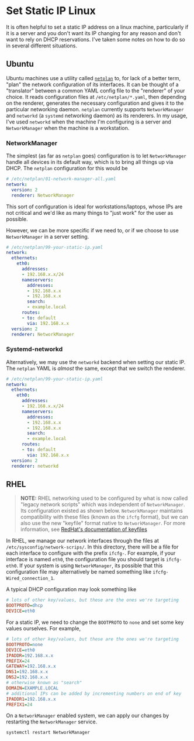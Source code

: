 # Set Static IP Linux

It is often helpful to set a static IP address on a linux machine, particularly if it is a server and you don't want its IP changing for any reason and don't want to rely on DHCP reservations. I've taken some notes on how to do so in several different situations.

## Ubuntu

Ubuntu machines use a utility called [`netplan`](https://netplan.io/) to, for lack of a better term, "plan" the network configuration of its interfaces. It can be thought of a "translator" between a common YAML config file to the "renderer" of your choice. It reads configuration files at `/etc/netplan/*.yaml`, then depending on the renderer, generates the necessary configuration and gives it to the particular networking daemon. `netplan` currently supports `NetworkManager` and `networkd` (a `systemd` networking daemon) as its renderers. In my usage, I've used `networkd` when the machine I'm configuring is a server and `NetworkManager` when the machine is a workstation.

### NetworkManager

The simplest (as far as `netplan` goes) configuration is to let `NetworkManager` handle all devices in its default way, which is to bring all things up via DHCP. The `netplan` configuration for this would be

```yaml
# /etc/netplan/01-network-manager-all.yaml
network:
  version: 2
  renderer: NetworkManager
```

This sort of configuration is ideal for workstations/laptops, whose IPs are not critical and we'd like as many things to "just work" for the user as possible.

However, we can be more specific if we need to, or if we choose to use `NetworkManager` in a server setting.

```yaml
# /etc/netplan/99-your-static-ip.yaml
network:
  ethernets:
    eth0:
      addresses:
      - 192.168.x.x/24
      nameservers:
        addresses:
        - 192.168.x.x
        - 192.168.x.x
        search:
        - example.local
      routes:
      - to: default
        via: 192.168.x.x
  version: 2
  renderer: NetworkManager
```

### Systemd-networkd

Alternatively, we may use the `networkd` backend when setting our static IP. The `netplan` YAML is _almost_ the same, except that we switch the renderer.

```yaml
# /etc/netplan/99-your-static-ip.yaml
network:
  ethernets:
    eth0:
      addresses:
      - 192.168.x.x/24
      nameservers:
        addresses:
        - 192.168.x.x
        - 192.168.x.x
        search:
        - example.local
      routes:
      - to: default
        via: 192.168.x.x
  version: 2
  renderer: networkd
```

## RHEL

> **NOTE:** RHEL networking used to be configured by what is now called "legacy network scripts" which was independent of `NetworkManager`. Its configuration existed as shown below. `NetworkManager` maintains compatibility with these files (known as the `ifcfg` format), but we can also use the new "keyfile" format native to `NetworkManager`. For more information, see [RedHat's documentation of keyfiles](https://access.redhat.com/documentation/en-us/red_hat_enterprise_linux/8/html/configuring_and_managing_networking/assembly_networkmanager-connection-profiles-in-keyfile-format_configuring-and-managing-networking#doc-wrapper)

In RHEL, we manage our network interfaces through the files at `/etc/sysconfig/network-scrips/`. In this directory, there will be a file for each interface to configure with the prefix `ifcfg-`. For example, if your interface is named `eth0`, the configuration file you should target is `ifcfg-eth0`. If your system is using `NetworkManager`, its possible that this configuration file may alternatively be named something like `ifcfg-Wired_connection_1`.

A typical DHCP configuration may look something like

```ini
# lots of other key/values, but these are the ones we're targeting
BOOTPROTO=dhcp
DEVICE=eth0
```

For a static IP, we need to change the `BOOTPROTO` to `none` and set some key values ourselves. For example,

```ini
# lots of other key/values, but these are the ones we're targeting
BOOTPROTO=none
DEVICE=eth0
IPADDR=192.168.x.x
PREFIX=24
GATEWAY=192.168.x.x
DNS1=192.168.x.x
DNS2=192.168.x.x
# otherwise known as "search"
DOMAIN=EXAMPLE.LOCAL
# additional IPs can be added by incrementing numbers on end of key
IPADDR1=192.168.x.x
PREFIX1=24
```

On a `NetworkManager` enabled system, we can apply our changes by restarting the `NetworkManager` service.

```bash
systemctl restart NetworkManager
```
